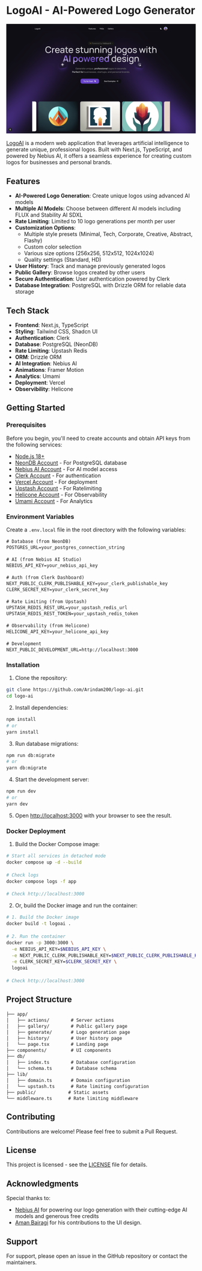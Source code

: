 # LogoAI - AI-Powered Logo Generator

![LogoAI](./app/opengraph-image.png)

[LogoAI](https://www.logoai.in) is a modern web application that leverages artificial intelligence to generate unique, professional logos. Built with Next.js, TypeScript, and powered by Nebius AI, it offers a seamless experience for creating custom logos for businesses and personal brands.

## Features

- **AI-Powered Logo Generation**: Create unique logos using advanced AI models
- **Multiple AI Models**: Choose between different AI models including FLUX and Stability AI SDXL
- **Rate Limiting**: Limited to 10 logo generations per month per user
- **Customization Options**:
  - Multiple style presets (Minimal, Tech, Corporate, Creative, Abstract, Flashy)
  - Custom color selection
  - Various size options (256x256, 512x512, 1024x1024)
  - Quality settings (Standard, HD)
- **User History**: Track and manage previously generated logos
- **Public Gallery**: Browse logos created by other users
- **Secure Authentication**: User authentication powered by Clerk
- **Database Integration**: PostgreSQL with Drizzle ORM for reliable data storage

## Tech Stack

- **Frontend**: Next.js, TypeScript
- **Styling**: Tailwind CSS, Shadcn UI
- **Authentication**: Clerk
- **Database**: PostgreSQL (NeonDB)
- **Rate Limiting**: Upstash Redis
- **ORM**: Drizzle ORM
- **AI Integration**: Nebius AI
- **Animations**: Framer Motion
- **Analytics**: Umami
- **Deployment**: Vercel
- **Observibility**: Helicone

## Getting Started

### Prerequisites

Before you begin, you'll need to create accounts and obtain API keys from the following services:

- [Node.js 18+](https://nodejs.org/en/download/)
- [NeonDB Account](https://neon.tech/) - For PostgreSQL database
- [Nebius AI Account](https://dub.sh/nebius) - For AI model access
- [Clerk Account](https://clerk.com/) - For authentication
- [Vercel Account](https://vercel.com/) - For deployment
- [Upstash Account](https://upstash.com/) - For Ratelimiting
- [Helicone Account](https://www.helicone.ai/) - For Observability
- [Umami Account](https://umami.is/) - For Analytics

### Environment Variables

Create a `.env.local` file in the root directory with the following variables:

```env
# Database (from NeonDB)
POSTGRES_URL=your_postgres_connection_string

# AI (from Nebius AI Studio)
NEBIUS_API_KEY=your_nebius_api_key

# Auth (from Clerk Dashboard)
NEXT_PUBLIC_CLERK_PUBLISHABLE_KEY=your_clerk_publishable_key
CLERK_SECRET_KEY=your_clerk_secret_key

# Rate Limiting (from Upstash)
UPSTASH_REDIS_REST_URL=your_upstash_redis_url
UPSTASH_REDIS_REST_TOKEN=your_upstash_redis_token

# Observability (from Helicone)
HELICONE_API_KEY=your_helicone_api_key

# Development
NEXT_PUBLIC_DEVELOPMENT_URL=http://localhost:3000
```

### Installation

1. Clone the repository:

```bash
git clone https://github.com/Arindam200/logo-ai.git
cd logo-ai
```

2. Install dependencies:

```bash
npm install
# or
yarn install
```

3. Run database migrations:

```bash
npm run db:migrate
# or
yarn db:migrate
```

4. Start the development server:

```bash
npm run dev
# or
yarn dev
```

5. Open [http://localhost:3000](http://localhost:3000) with your browser to see the result.

### Docker Deployment

1. Build the Docker Compose image:

```bash
# Start all services in detached mode
docker compose up -d --build

# Check logs
docker compose logs -f app

# Check http://localhost:3000
```

2. Or, build the Docker image and run the container:

```bash
# 1. Build the Docker image
docker build -t logoai .

# 2. Run the container
docker run -p 3000:3000 \
  -e NEBIUS_API_KEY=$NEBIUS_API_KEY \
  -e NEXT_PUBLIC_CLERK_PUBLISHABLE_KEY=$NEXT_PUBLIC_CLERK_PUBLISHABLE_KEY \
  -e CLERK_SECRET_KEY=$CLERK_SECRET_KEY \
  logoai

# Check http://localhost:3000
```

## Project Structure

```
├── app/
│   ├── actions/        # Server actions
│   ├── gallery/        # Public gallery page
│   ├── generate/       # Logo generation page
│   ├── history/        # User history page
│   └── page.tsx        # Landing page
├── components/         # UI components
├── db/
│   ├── index.ts        # Database configuration
│   └── schema.ts       # Database schema
├── lib/
│   ├── domain.ts       # Domain configuration
│   └── upstash.ts      # Rate limiting configuration
├── public/            # Static assets
└── middleware.ts      # Rate limiting middleware
```

## Contributing

Contributions are welcome! Please feel free to submit a Pull Request.

## License

This project is licensed - see the [LICENSE](LICENSE) file for details.

## Acknowledgments

Special thanks to:

- [Nebius AI](https://dub.sh/nebius) for powering our logo generation with their cutting-edge AI models and generous free credits
- [Aman Bairagi](https://github.com/amanbairagi30) for his contributions to the UI design.

## Support

For support, please open an issue in the GitHub repository or contact the maintainers.
